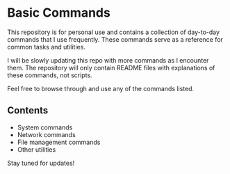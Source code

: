 # Basic Commands

This repository is for personal use and contains a collection of day-to-day commands that I use frequently. These commands serve as a reference for common tasks and utilities.

I will be slowly updating this repo with more commands as I encounter them. The repository will only contain README files with explanations of these commands, not scripts.

Feel free to browse through and use any of the commands listed.

## Contents
- System commands
- Network commands
- File management commands
- Other utilities

Stay tuned for updates!

